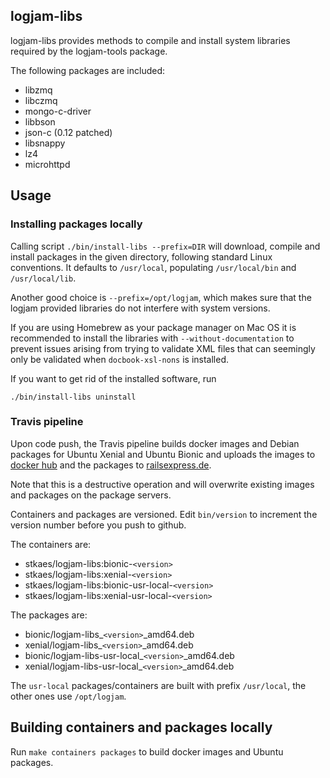 ## logjam-libs

logjam-libs provides methods to compile and install system libraries required by the
logjam-tools package.

The following packages are included:

* libzmq
* libczmq
* mongo-c-driver
* libbson
* json-c (0.12 patched)
* libsnappy
* lz4
* microhttpd


## Usage

### Installing packages locally

Calling script `./bin/install-libs --prefix=DIR` will download, compile and install
packages in the given directory, following standard Linux conventions. It defaults to
`/usr/local`, populating `/usr/local/bin` and `/usr/local/lib`.

Another good choice is `--prefix=/opt/logjam`, which makes sure that the logjam provided
libraries do not interfere with system versions.

If you are using Homebrew as your package manager on Mac OS it is recommended to install
the libraries with `--without-documentation` to prevent issues arising from trying to
validate XML files that can seemingly only be validated when `docbook-xsl-nons` is
installed.

If you want to get rid of the installed software, run
```
./bin/install-libs uninstall
```


### Travis pipeline

Upon code push, the Travis pipeline builds docker images and Debian packages for Ubuntu
Xenial and Ubuntu Bionic and uploads the images to [docker
hub](https://hub.docker.com/repository/docker/stkaes/logjam-libs) and the packages to
[railsexpress.de](https://railsexpress.de/packages/ubuntu).

Note that this is a destructive operation and will overwrite existing images and packages
on the package servers.

Containers and packages are versioned. Edit `bin/version` to increment the version
number before you push to github.

The containers are:

* stkaes/logjam-libs:bionic-`<version>`
* stkaes/logjam-libs:xenial-`<version>`
* stkaes/logjam-libs:bionic-usr-local-`<version>`
* stkaes/logjam-libs:xenial-usr-local-`<version>`

The packages are:

* bionic/logjam-libs_`<version>`_amd64.deb
* xenial/logjam-libs_`<version>`_amd64.deb
* bionic/logjam-libs-usr-local_`<version>`_amd64.deb
* xenial/logjam-libs-usr-local_`<version>`_amd64.deb

The `usr-local` packages/containers are built with prefix `/usr/local`, the other ones use `/opt/logjam`.


## Building containers and packages locally

Run `make containers packages` to build docker images and Ubuntu packages.
